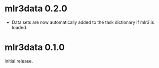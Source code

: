 # mlr3data 0.2.0

* Data sets are now automatically added to the task dictionary if mlr3 is
  loaded.

# mlr3data 0.1.0

Initial release.
